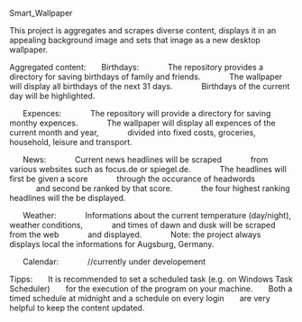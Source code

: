 Smart_Wallpaper

This project is aggregates and scrapes diverse content,
displays it in an appealing background image
and sets that image as a new desktop wallpaper.

Aggregated content:
&nbsp;&nbsp;&nbsp;&nbsp;&nbsp;&nbsp;Birthdays:
&nbsp;&nbsp;&nbsp;&nbsp;&nbsp;&nbsp;&nbsp;&nbsp;&nbsp;&nbsp;&nbsp;&nbsp;The repository provides a directory for saving birthdays of family and friends.
&nbsp;&nbsp;&nbsp;&nbsp;&nbsp;&nbsp;&nbsp;&nbsp;&nbsp;&nbsp;&nbsp;&nbsp;The wallpaper will display all birthdays of the next 31 days.
&nbsp;&nbsp;&nbsp;&nbsp;&nbsp;&nbsp;&nbsp;&nbsp;&nbsp;&nbsp;&nbsp;&nbsp;Birthdays of the current day will be highlighted.

&nbsp;&nbsp;&nbsp;&nbsp;&nbsp;&nbsp;Expences:
&nbsp;&nbsp;&nbsp;&nbsp;&nbsp;&nbsp;&nbsp;&nbsp;&nbsp;&nbsp;&nbsp;&nbsp;The repository will provide a directory for saving monthy expences.
&nbsp;&nbsp;&nbsp;&nbsp;&nbsp;&nbsp;&nbsp;&nbsp;&nbsp;&nbsp;&nbsp;&nbsp;The wallpaper will display all expences of the current month and year,
&nbsp;&nbsp;&nbsp;&nbsp;&nbsp;&nbsp;&nbsp;&nbsp;&nbsp;&nbsp;&nbsp;&nbsp;divided into fixed costs, groceries, household, leisure and transport.

&nbsp;&nbsp;&nbsp;&nbsp;&nbsp;&nbsp;News:
&nbsp;&nbsp;&nbsp;&nbsp;&nbsp;&nbsp;&nbsp;&nbsp;&nbsp;&nbsp;&nbsp;&nbsp;Current news headlines will be scraped
&nbsp;&nbsp;&nbsp;&nbsp;&nbsp;&nbsp;&nbsp;&nbsp;&nbsp;&nbsp;&nbsp;&nbsp;from various websites such as focus.de or spiegel.de.
&nbsp;&nbsp;&nbsp;&nbsp;&nbsp;&nbsp;&nbsp;&nbsp;&nbsp;&nbsp;&nbsp;&nbsp;The headlines will first be given a score
&nbsp;&nbsp;&nbsp;&nbsp;&nbsp;&nbsp;&nbsp;&nbsp;&nbsp;&nbsp;&nbsp;&nbsp;through the occurance of headwords
&nbsp;&nbsp;&nbsp;&nbsp;&nbsp;&nbsp;&nbsp;&nbsp;&nbsp;&nbsp;&nbsp;&nbsp;and second be ranked by that score.
&nbsp;&nbsp;&nbsp;&nbsp;&nbsp;&nbsp;&nbsp;&nbsp;&nbsp;&nbsp;&nbsp;&nbsp;the four highest ranking headlines will the be displayed.

&nbsp;&nbsp;&nbsp;&nbsp;&nbsp;&nbsp;Weather:
&nbsp;&nbsp;&nbsp;&nbsp;&nbsp;&nbsp;&nbsp;&nbsp;&nbsp;&nbsp;&nbsp;&nbsp;Informations about the current temperature (day/night), weather conditions,
&nbsp;&nbsp;&nbsp;&nbsp;&nbsp;&nbsp;&nbsp;&nbsp;&nbsp;&nbsp;&nbsp;&nbsp;and times of dawn and dusk will be scraped from the web
&nbsp;&nbsp;&nbsp;&nbsp;&nbsp;&nbsp;&nbsp;&nbsp;&nbsp;&nbsp;&nbsp;&nbsp;and displayed.
&nbsp;&nbsp;&nbsp;&nbsp;&nbsp;&nbsp;&nbsp;&nbsp;&nbsp;&nbsp;&nbsp;&nbsp;Note: the project always displays local the informations for Augsburg, Germany.

&nbsp;&nbsp;&nbsp;&nbsp;&nbsp;&nbsp;Calendar:
&nbsp;&nbsp;&nbsp;&nbsp;&nbsp;&nbsp;&nbsp;&nbsp;&nbsp;&nbsp;&nbsp;&nbsp;//currently under developement

Tipps:
&nbsp;&nbsp;&nbsp;&nbsp;&nbsp;&nbsp;It is recommended to set a scheduled task (e.g. on Windows Task Scheduler)
&nbsp;&nbsp;&nbsp;&nbsp;&nbsp;&nbsp;for the execution of the program on your machine.
&nbsp;&nbsp;&nbsp;&nbsp;&nbsp;&nbsp;Both a timed schedule at midnight and a schedule on every login
&nbsp;&nbsp;&nbsp;&nbsp;&nbsp;&nbsp;are very helpful to keep the content updated.